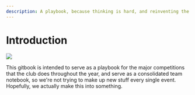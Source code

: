 ```yaml
---
description: A playbook, because thinking is hard, and reinventing the wheel is dumb.
---
```


# Introduction

![](https://cdna.artstation.com/p/assets/images/images/038/562/132/large/blue-c4t-1.jpg?1623421485)

This gitbook is intended to serve as a playbook for the major competitions that the club does throughout the year, and serve as a consolidated team notebook, so we're not trying to make up new stuff every single event.\
Hopefully, we actually make this into something.
